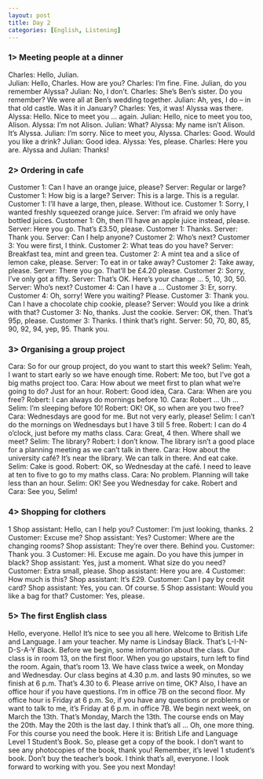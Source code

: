 ```yaml
---
layout: post
title: Day 2
categories: [English, Listening]
---
```

### 1> Meeting people at a dinner
Charles: Hello, Julian.    
Julian: Hello, Charles. How are you?
Charles: I’m fine. Fine. Julian, do you remember Alyssa?
Julian: No, I don’t.
Charles: She’s Ben’s sister. Do you remember? We were all at Ben’s wedding together.
Julian: Ah, yes, I do – in that old castle. Was it in January?
Charles: Yes, it was! Alyssa was there.
Alyssa: Hello. Nice to meet you … again.
Julian: Hello, nice to meet you too, Alison.
Alyssa: I’m not Alison.
Julian: What?
Alyssa: My name isn’t Alison. It’s Alyssa.
Julian: I’m sorry. Nice to meet you, Alyssa.
Charles: Good. Would you like a drink?
Julian: Good idea.
Alyssa: Yes, please.
Charles: Here you are.
Alyssa and Julian: Thanks!
### 2> Ordering in cafe
Customer 1: Can I have an orange juice, please?
Server: Regular or large?
Customer 1: How big is a large?
Server: This is a large. This is a regular.
Customer 1: I’ll have a large, then, please. Without ice.
Customer 1: Sorry, I wanted freshly squeezed orange juice.
Server: I’m afraid we only have bottled juices.
Customer 1: Oh, then I’ll have an apple juice instead, please.
Server: Here you go. That’s £3.50, please.
Customer 1: Thanks.
Server: Thank you.
Server: Can I help anyone?
Customer 2: Who’s next?
Customer 3: You were first, I think.
Customer 2: What teas do you have?
Server: Breakfast tea, mint and green tea.
Customer 2: A mint tea and a slice of lemon cake, please.
Server: To eat in or take away?
Customer 2: Take away, please.
Server: There you go. That’ll be £4.20 please.
Customer 2: Sorry, I’ve only got a fifty.
Server: That’s OK. Here’s your change … 5, 10, 30, 50.
Server: Who’s next?
Customer 4: Can I have a ...
Customer 3: Er, sorry.
Customer 4: Oh, sorry! Were you waiting? Please.
Customer 3: Thank you. Can I have a chocolate chip cookie, please?
Server: Would you like a drink with that?
Customer 3: No, thanks. Just the cookie.
Server: OK, then. That’s 95p, please.
Customer 3: Thanks. I think that’s right.
Server: 50, 70, 80, 85, 90, 92, 94, yep, 95. Thank you.
### 3> Organising a group project
Cara: So for our group project, do you want to start this week?
Selim: Yeah, I want to start early so we have enough time.
Robert: Me too, but I’ve got a big maths project too.
Cara: How about we meet first to plan what we’re going to do? Just for an hour.
Robert: Good idea, Cara.
Cara: When are you free?
Robert: I can always do mornings before 10.
Cara: Robert … Uh …
Selim: I’m sleeping before 10!
Robert: OK! OK, so when are you two free?
Cara: Wednesdays are good for me. But not very early, please!
Selim: I can’t do the mornings on Wednesdays but I have 3 till 5 free.
Robert: I can do 4 o’clock, just before my maths class.
Cara: Great, 4 then. Where shall we meet?
Selim: The library?
Robert: I don’t know. The library isn’t a good place for a planning meeting as we can’t talk in
there.
Cara: How about the university café? It’s near the library. We can talk in there. And eat cake.
Selim: Cake is good.
Robert: OK, so Wednesday at the café. I need to leave at ten to five to go to my maths class.
Cara: No problem. Planning will take less than an hour.
Selim: OK! See you Wednesday for cake.
Robert and Cara: See you, Selim!
### 4> Shopping for clothers
1
Shop assistant: Hello, can I help you?
Customer: I’m just looking, thanks.
2
Customer: Excuse me?
Shop assistant: Yes?
Customer: Where are the changing rooms?
Shop assistant: They’re over there. Behind you.
Customer: Thank you.
3
Customer: Hi. Excuse me again. Do you have this jumper in black?
Shop assistant: Yes, just a moment. What size do you need?
Customer: Extra small, please.
Shop assistant: Here you are.
4
Customer: How much is this?
Shop assistant: It’s £29.
Customer: Can I pay by credit card?
Shop assistant: Yes, you can. Of course.
5
Shop assistant: Would you like a bag for that?
Customer: Yes, please.
### 5> The first English class
Hello, everyone. Hello! It’s nice to see you all here. Welcome to British Life and Language. I am
your teacher. My name is Lindsay Black. That’s L-I-N-D-S-A-Y Black. Before we begin, some
information about the class.
Our class is in room 13, on the first floor. When you go upstairs, turn left to find the room.
Again, that’s room 13.
We have class twice a week, on Monday and Wednesday. Our class begins at 4.30 p.m. and
lasts 90 minutes, so we finish at 6 p.m. That’s 4.30 to 6. Please arrive on time, OK?
Also, I have an office hour if you have questions. I’m in office 7B on the second floor. My office
hour is Friday at 6 p.m. So, if you have any questions or problems or want to talk to me, it’s
Friday at 6 p.m. in office 7B.
We begin next week, on March the 13th. That’s Monday, March the 13th. The course ends on
May the 20th. May the 20th is the last day.
I think that’s all ... Oh, one more thing. For this course you need the book. Here it is: British Life
and Language Level 1 Student’s Book. So, please get a copy of the book. I don’t want to see
any photocopies of the book, thank you! Remember, it’s level 1 student’s book. Don’t buy the
teacher’s book.
I think that’s all, everyone. I look forward to working with you. See you next Monday!

